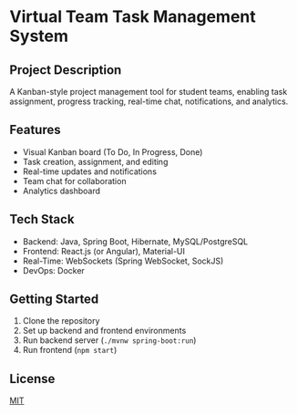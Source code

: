 # Virtual Team Task Management System

## Project Description
A Kanban-style project management tool for student teams, enabling task assignment, progress tracking, real-time chat, notifications, and analytics.

## Features
- Visual Kanban board (To Do, In Progress, Done)
- Task creation, assignment, and editing
- Real-time updates and notifications
- Team chat for collaboration
- Analytics dashboard

## Tech Stack
- Backend: Java, Spring Boot, Hibernate, MySQL/PostgreSQL
- Frontend: React.js (or Angular), Material-UI
- Real-Time: WebSockets (Spring WebSocket, SockJS)
- DevOps: Docker


## Getting Started
1. Clone the repository
2. Set up backend and frontend environments
3. Run backend server (`./mvnw spring-boot:run`)
4. Run frontend (`npm start`)

## License
[MIT](LICENSE)
